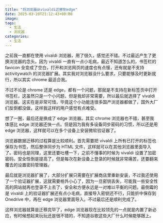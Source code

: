 ```yaml
---
title: "将浏览器从vivaldi迁移到edge"
date: 2023-03-28T21:12:43+08:00
image:
tags:
  - 生活
  - 浏览器
categories:
  - 生活
---
```


之前我一直都在使用 vivaldi 浏览器，用了很久，感觉还不错。不过最近产生了更换浏览器的念头。因为 vivaldi 一直有一点小毛病，最近不知道怎么的，书签栏的 favicon 全变成了空白，打开和浏览网页的速度也有点慢，还有就是不支持 activitywatch 的浏览器扩展。其实我对浏览器没什么要求，只要能够及时更新就行，所以其实 chrome 最适合我。

不过不论是 chrome 还是 edge，都有一个问题，那就是不支持在新标签页中打开书签栏，这虽然只是一个小问题，但是我却非常需要，所以最后就选择了 vivaldi 浏览器。这实在是非常可惜，毕竟这个小功能连很多国产浏览器都做了，国外大厂们反倒都没做，这样我这样的用户感觉有点难受。

想了一圈，最后还是换成了 edge 浏览器。其实 chrome 浏览器也不错，甚至我体感比 edge 浏览器还快一点。但是因为我有多设备同步密码的习惯，所以还是用 edge 浏览器，这样就可以在多个设备上安装微软验证器了。

浏览器数据迁移的过程算是比较顺利。首先需要把 vivaldi 上所有已打开的标签也保存为书签，然后整体同步为 HTML 文件，这样就可以在其他浏览器里面导入了。密码也是同理，这里还要吐槽一下，之前不懂事的时候为 vivaldi 设置了加密密码，安全性倒是提高了，但是每次在新设备上登录的时候就非常痛苦，还要翻来覆去的设置密码管理器。

最后就是浏览器扩展了，大部分扩展只需要在扩展商店里重新安装，不过我还使用了一个验证器扩展，这就需要格外小心了，因为一旦密钥丢失，可能我一些安全性高的网站就再也登录不上去了，安全和方便永远是一对难以平衡的问题。最倒霉的是 vivaldi 上的验证器扩展还有点小毛病，直接导入密钥还不行，只能折中保存到 Onedrive 中，再在 edge 浏览器里面导入。不过最后还是顺利完成了。

这样浏览器就算是迁移完毕了，edge 浏览器现在比较领先的一点就是内置了新必应，有时候想起来玩玩还是很不错的，不知道谷歌这些大厂什么时候能够跟上。
